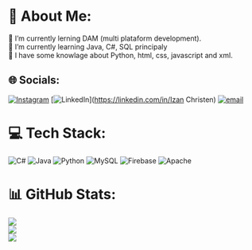 # 💫 About Me:
🔭 I’m currently lerning DAM (multi plataform development).<br>🌱 I’m currently learning Java, C#, SQL principaly<br>💬 I have some knowlage about Python, html, css, javascript and xml.<br>


## 🌐 Socials:
[![Instagram](https://img.shields.io/badge/Instagram-%23E4405F.svg?logo=Instagram&logoColor=white)](https://instagram.com/izan_hcha) [![LinkedIn](https://img.shields.io/badge/LinkedIn-%230077B5.svg?logo=linkedin&logoColor=white)](https://linkedin.com/in/Izan Christen) [![email](https://img.shields.io/badge/Email-D14836?logo=gmail&logoColor=white)](mailto:izan.christen@gmail.com) 

# 💻 Tech Stack:
![C#](https://img.shields.io/badge/c%23-%23239120.svg?style=for-the-badge&logo=csharp&logoColor=white) ![Java](https://img.shields.io/badge/java-%23ED8B00.svg?style=for-the-badge&logo=openjdk&logoColor=white) ![Python](https://img.shields.io/badge/python-3670A0?style=for-the-badge&logo=python&logoColor=ffdd54) ![MySQL](https://img.shields.io/badge/mysql-4479A1.svg?style=for-the-badge&logo=mysql&logoColor=white) ![Firebase](https://img.shields.io/badge/firebase-%23039BE5.svg?style=for-the-badge&logo=firebase) ![Apache](https://img.shields.io/badge/apache-%23D42029.svg?style=for-the-badge&logo=apache&logoColor=white)
# 📊 GitHub Stats:
![](https://github-readme-stats.vercel.app/api?username=Hacha63&theme=dark&hide_border=false&include_all_commits=false&count_private=false)<br/>
![](https://github-readme-streak-stats.herokuapp.com/?user=Hacha63&theme=dark&hide_border=false)<br/>
![](https://github-readme-stats.vercel.app/api/top-langs/?username=Hacha63&theme=dark&hide_border=false&include_all_commits=false&count_private=false&layout=compact)

<!-- Proudly created with GPRM ( https://gprm.itsvg.in ) -->
